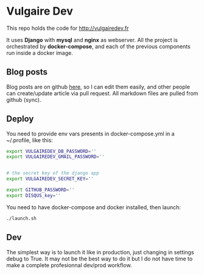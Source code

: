 # Vulgaire Dev

This repo holds the code for http://vulgairedev.fr

It uses **Django** with **mysql** and **nginx** as webserver.
All the project is orchestrated by **docker-compose**, and each of the previous components run inside a docker image.

## Blog posts

Blog posts are on github [here](https://github.com/Romathonat/vulgaireDevEntries), so I can edit them easily, and other people can create/update article via pull request. All markdown files are pulled from github (sync). 

## Deploy

You need to provide env vars presents in docker-compose.yml in a ~/.profile, like this:

``` bash
export VULGAIREDEV_DB_PASSWORD=''
export VULGAIREDEV_GMAIL_PASSWORD=''


# the secret key of the django app
export VULGAIREDEV_SECRET_KEY=''

export GITHUB_PASSWORD=''
export DISQUS_key=''
```




You need to have docker-compose and docker installed, then launch:

``` bash
./launch.sh
``` 

## Dev
The simplest way is to launch it like in production, just changing in settings debug to True.
It may not be the best way to do it but I do not have time to make a complete profesionnal dev/prod workflow.
